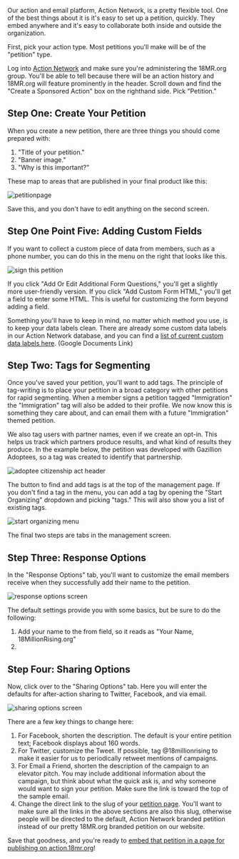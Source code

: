 Our action and email platform, Action Network, is a pretty flexible tool. One of the best things about it is it's easy to set up a petition, quickly. They embed anywhere and it's easy to collaborate both inside and outside the organization.

First, pick your action type. Most petitions you'll make will be of the "petition" type.

Log into [Action Network](https://actionnetwork.org) and make sure you're administering the 18MR.org group. You'll be able to tell because there will be an action history and 18MR.org will feature prominently in the header. Scroll down and find the "Create a Sponsored Action" box on the righthand side. Pick "Petition."

## Step One: Create Your Petition

When you create a new petition, there are three things you should come prepared with:

1. "Title of your petition."
2. "Banner image."
3. "Why is this important?"

These map to areas that are published in your final product like this:

![petitionpage](https://cloud.githubusercontent.com/assets/2704279/5191144/fbb214e2-74a0-11e4-9c02-0c2ef7ea080a.PNG)

Save this, and you don't have to edit anything on the second screen.

## Step One Point Five: Adding Custom Fields

If you want to collect a custom piece of data from members, such as a phone number, you can do this in the menu on the right that looks like this.

![sign this petition](https://github.com/18mr/documentation/blob/master/images/signthis.PNG)

If you click "Add Or Edit Additional Form Questions," you'll get a slightly more user-friendly version. If you click "Add Custom Form HTML," you'll get a field to enter some HTML. This is useful for customizing the form beyond adding a field.

Something you'll have to keep in mind, no matter which method you use, is to keep your data labels clean. There are already some custom data labels in our Action Network database, and you can find a [list of current custom data labels here](https://docs.google.com/spreadsheets/d/1cQ0qwEba8qWcM4ChPHNTfyJp_LOAR3bze5M0OEM5yBU/edit#gid=0). (Google Documents Link)

## Step Two: Tags for Segmenting

Once you've saved your petition, you'll want to add tags. The principle of tag-writing is to place your petition in a broad category with other petitions for rapid segmenting. When a member signs a petition tagged "Immigration" the "Immigration" tag will also be added to their profile. We now know this is something they care about, and can email them with a future "Immigration" themed petition.

We also tag users with partner names, even if we create an opt-in. This helps us track which partners produce results, and what kind of results they produce. In the example below, the petition was developed with Gazillion Adoptees, so a tag was created to identify that partnership.

![adoptee citizenship act header](https://github.com/18mr/documentation/blob/master/images/tags.PNG)

The button to find and add tags is at the top of the management page. If you don't find a tag in the menu, you can add a tag by opening the "Start Organizing" dropdown and picking "tags." This will also show you a list of existing tags.

![start organizing menu](https://github.com/18mr/documentation/blob/master/images/start-organizing.PNG)

The final two steps are tabs in the management screen.

## Step Three: Response Options

In the "Response Options" tab, you'll want to customize the email members receive when they successfully add their name to the petition.

![response options screen](https://github.com/18mr/documentation/blob/master/images/responseoptions.PNG)

The default settings provide you with some basics, but be sure to do the following:

1. Add your name to the from field, so it reads as "Your Name, 18MillionRising.org"
2. 

## Step Four: Sharing Options

Now, click over to the "Sharing Options" tab. Here you will enter the defaults for after-action sharing to Twitter, Facebook, and via email.

![sharing options screen](https://github.com/18mr/documentation/blob/master/images/sharingoptions.PNG)

There are a few key things to change here:

1. For Facebook, shorten the description. The default is your entire petition text; Facebook displays about 160 words.
2. For Twitter, customize the Tweet. If possible, tag @18millionrising to make it easier for us to periodically retweet mentions of campaigns.
3. For Email a Friend, shorten the description of the campaign to an elevator pitch. You may include additional information about the campaign, but think about what the quick ask is, and why someone would want to sign your petition. Make sure the link is toward the top of the sample email.
4. Change the direct link to the slug of your [petition page](https://github.com/18mr/documentation/blob/master/embed-an.md). You'll want to make sure all the links in the above sections are also this slug, otherwise people will be directed to the default, Action Network branded petition instead of our pretty 18MR.org branded petition on our website.

Save that goodness, and you're ready to [embed that petition in a page for publishing on action.18mr.org](https://github.com/18mr/documentation/blob/master/embed-an.md)!
